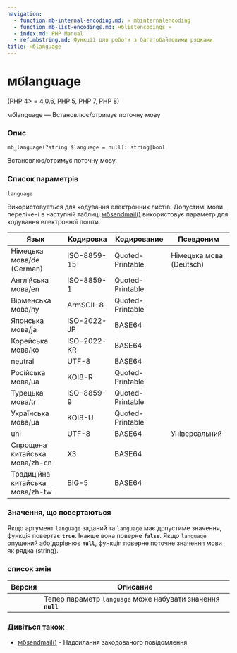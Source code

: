 ```yaml
---
navigation:
  - function.mb-internal-encoding.md: « mbinternalencoding
  - function.mb-list-encodings.md: мбlistencodings »
  - index.md: PHP Manual
  - ref.mbstring.md: Функції для роботи з багатобайтовими рядками
title: мбlanguage
---
```

# мбlanguage

(PHP 4> = 4.0.6, PHP 5, PHP 7, PHP 8)

мбlanguage — Встановлює/отримує поточну мову

### Опис

```methodsynopsis
mb_language(?string $language = null): string|bool
```

Встановлює/отримує поточну мову.

### Список параметрів

`language`

Використовується для кодування електронних листів. Допустимі мови перелічені в наступній таблиці.[мбsendmail()](function.mb-send-mail.md) використовує параметр для кодування електронної пошти.

| Язык | Кодировка | Кодирование | Псевдоним |
| --- | --- | --- | --- |
| Німецька мова/de (German) | ISO-8859-15 | Quoted-Printable | Німецька мова (Deutsch) |
| Англійська мова/en | ISO-8859-1 | Quoted-Printable |  |
| Вірменська мова/hy | ArmSCII-8 | Quoted-Printable |  |
| Японська мова/ja | ISO-2022-JP | BASE64 |  |
| Корейська мова/ko | ISO-2022-KR | BASE64 |  |
| neutral | UTF-8 | BASE64 |  |
| Російська мова/ua | KOI8-R | Quoted-Printable |  |
| Турецька мова/tr | ISO-8859-9 | Quoted-Printable |  |
| Українська мова/ua | KOI8-U | Quoted-Printable |  |
| uni | UTF-8 | BASE64 | Універсальний |
| Спрощена китайська мова/zh-cn | ХЗ | BASE64 |  |
| Традиційна китайська мова/zh-tw | BIG-5 | BASE64 |  |

### Значення, що повертаються

Якщо аргумент `language` заданий та `language` має допустиме значення, функція повертає **`true`**. Інакше вона поверне **`false`**. Якщо `language` опущений або дорівнює **`null`**, функція поверне поточне значення мови як рядка (string).

### список змін

| Версия | Описание |
| --- | --- |
|  | Тепер параметр `language` може набувати значення **`null`** |

### Дивіться також

-   [мбsendmail()](function.mb-send-mail.md) - Надсилання закодованого повідомлення
